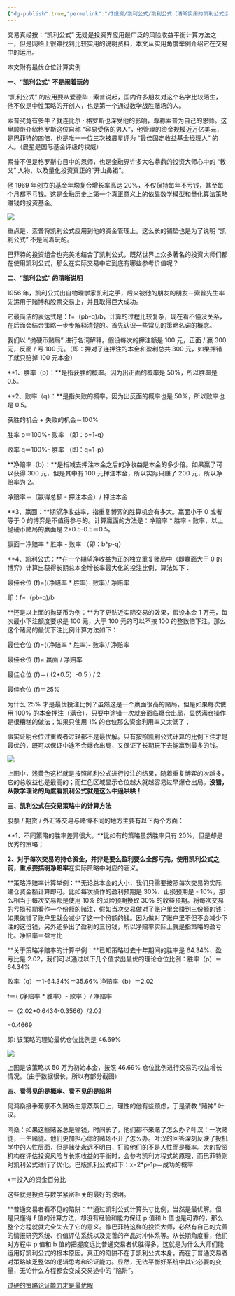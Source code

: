 ```yaml
---
{"dg-publish":true,"permalink":"/I投资/凯利公式/凯利公式（清晰实用的凯利公式运用举例）/","noteIcon":"","created":"2022-08-04T11:17:23.303+08:00","updated":"2024-04-27T01:21:41.000+08:00"}
---
```



交易真经按：“凯利公式” 无疑是投资界应用最广泛的风险收益平衡计算方法之一，但是网络上很难找到比较实用的说明资料，本文从实用角度举例介绍它在交易中的运用。

本文附有最优仓位计算实例

**一、“凯利公式” 不是闹着玩的**

“凯利公式” 的应用要从爱德华 · 索普说起，国内许多朋友对这个名字比较陌生，他不仅是中性策略的开创人，也是第一个通过数学战胜赌场的人。

索普究竟有多牛？就连比尔 · 格罗斯也深受他的影响，尊称索普为自己的恩师。这里顺带介绍格罗斯这位自称 “容易受伤的男人”，他管理的资金规模近万亿美元，是巴菲特的四倍，也是唯一一位三次被晨星评为 “最佳固定收益基金经理人” 的人。（晨星是国际基金评级的权威）

索普不但是格罗斯心目中的恩师，也是金融界许多大名鼎鼎的投资大师心中的 “教父” 人物，以及量化投资真正的“开山鼻祖”。

他 1969 年创立的基金年均复合增长率高达 20%，不仅保持每年不亏钱，甚至每个月都不亏钱。这是金融历史上第一个真正意义上的依靠数学模型和量化算法策略赚钱的投资基金。

![](/img/user/Z-attach/v2-cc8c7f7b6d2a2391d272640bc1b5b73f_r.jpg)

重点是，索普将凯利公式应用到他的资金管理上。这么长的铺垫也是为了说明 “凯利公式” 不是闹着玩的。

巴菲特的投资组合也完美地结合了凯利公式，既然世界上众多著名的投资大师们都在使用凯利公式，那么在实际交易中它到底有哪些参考价值呢？

**二、“凯利公式” 的清晰说明**

1956 年，凯利公式出自物理学家凯利之手，后来被他的朋友的朋友－索普先生率先运用于赌博和股票交易上，并且取得巨大成功。

它最简洁的表达式是：f=（pb-q)/b，计算的过程比较复杂，现在看不懂没关系，在后面会结合策略一步步解释清楚的。首先认识一些常见的策略名词的概念。

我们以 “抛硬币赌局” 进行名词解释。假设每次的押注额是 100 元，正面 / 赢 300 元，反面 / 亏 100 元。（即：押对了连押注的本金和盈利总共 300 元，如果押错了就只赔掉 100 元本金）

**1、胜率（p）：**是指获胜的概率。因为出正面的概率是 50%，所以胜率是 0.5。

**2、败率（q）：**是指失败的概率。因为出反面的概率也是 50%，所以败率也是 0.5。  

获胜的机会 + 失败的机会＝100%

胜率 p＝100%- 败率 （即：p=1-q）

败率 q＝100%- 胜率 （即：q=1-p）

**净赔率（b）：**是指减去押注本金之后的净收益是本金的多少倍。如果赢了可以获得 300 元，但是其中有 100 元押注本金，所以实际只赚了 200 元，所以净赔率为 2。

净赔率＝（赢得总额 - 押注本金）/ 押注本金

**3、赢面：**期望净收益率，指重复博弈的胜算机会有多大。赢面小于 0 或者等于 0 的博弈是不值得参与的。计算赢面的方法是：净赔率 * 胜率 - 败率，以上抛硬币赌局的赢面是 2*0.5-0.5＝0.5。

赢面＝净赔率 * 胜率 - 败率 （即：b*p-q）

**4、凯利公式：**在一个期望净收益为正的独立重复赌局中（即赢面大于 0 的博弈）计算出获得长期总本金增长率最大化的投注比例，算法如下：

最佳仓位 (f)=((净赔率 * 胜率)- 败率)/ 净赔率  

即：f=（pb-q)/b  

**还是以上面的抛硬币为例：**为了更贴近实际交易的效果，假设本金 1 万元，每次最小下注额度要求是 100 元，大于 100 元的可以不按 100 的整数倍下注。那么这个赌局的最优下注比例计算方法如下：

最佳仓位 (f)=((净赔率 * 胜率)- 败率)/ 净赔率

最佳仓位 (f)= 赢面 / 净赔率

最佳仓位 (f)＝( (2*0.5）-0.5 ) / 2

最佳仓位 (f)＝25%

为什么 25% 才是最优投注比例？虽然这是一个赢面很高的赌局，但是如果每次使用 100% 的本金押注（满仓），只要中途错一次就会面临爆仓出局，显然满仓操作是很糟糕的做法；如果只使用 1% 的仓位那么资金利用率又太低了；

事实证明仓位过重或者过轻都不是最优解。只有按照凯利公式计算的比例下注才是最优的，既可以保证中途不会爆仓出局，又保证了长期玩下去能赢到最多的钱。  

![](/img/user/Z-attach/v2-3a55cfb25a01b794862ac875a7f940db_r.jpg)

上图中，浅黄色这栏就是按照凯利公式进行投注的结果，随着重复博弈的次越多，它的总收益也是最高的；而红色区域显示仓位越大就越容易过早爆仓出局。**没错，从数学理论的角度看凯利公式就是这么牛逼哄哄！**

**三、凯利公式在交易策略中的计算方法**

股票 / 期货 / 外汇等交易与赌博不同的地方主要有以下两个方面：

**1、不同策略的胜率差异很大。**比如有的策略虽然胜率只有 20%，但是却是优秀的策略；

**2、对于每次交易的持仓资金，并非是要么盈利要么全部亏完。**使用凯利公式之前，重点要搞明**净赔率**在实际策略中对应的涵义。

**策略净赔率计算举例：**无论总本金的大小，我们只需要按照每次交易的实际建仓资金额计算即可。比如每次操作的盈利预期是 30%、止损预期是 - 10%，那么相当于每次交易都是使用 10% 的风险预期换取 30% 的收益预期。将每次交易的亏损预期看作一个份额的赌注，假如当次交易做对了账户里会赚到三份额的钱；如果做错了账户里就会减少了这一个份额的钱。因为做对了账户里不但不会减少下注的这份钱，另外还多出了盈利的三份钱，所以净赔率实际上就是指策略的盈亏比。净赔率＝盈亏比

**关于策略净赔率的计算举例：**已知策略过去十年期间的胜率是 64.34%、盈亏比是 2.02，我们可以通过以下几个值求出最优的理论仓位比例：胜率（p）＝64.34%

败率（q）＝1-64.34%＝35.66% 净赔率（b）＝2.02

f＝( (净赔率 * 胜率）- 败率 ）/ 净赔率

＝（2.02*0.6434-0.3566）/2.02

=0.4669

即: 该策略的理论最优仓位比例是 46.69%

![](/img/user/Z-attach/v2-bb08ac733f1c414b5232d3dc3408d25c_r.jpg)

上图是该策略以 50 万为初始本金，按照 46.69% 仓位比例进行交易的权益增长情况。（由于数据很长，所以有部分截图）

**四、看得见的是概率、看不见的是陷阱**

何鸿燊接手葡京不久赌场生意蒸蒸日上，理性的他有些顾虑，于是请教 “赌神” 叶汉。

鸿燊：如果这些赌客总是输钱，时间长了，他们都不来赌了怎么办？叶汉：一次赌徒，一生赌徒。他们更加担心你的赌场不开了怎么办。叶汉的回答深刻反映了投机学中的人性层面，但是赌徒永远不明白，打败他们的不是人性而是概率。大的投资机构在评估投资风险与长期收益的平衡时，会参考凯利方程式的原理，而巴菲特则对凯利公式进行了优化。巴版凯利公式如下：x=2*p-1p＝成功的概率

x＝投入的资金百分比

这些就是投资与数学紧密相关的最好的说明。

**普通交易者看不见的陷阱：**通过凯利公式计算头寸比例，当然是最优解。但是只懂得 f 值的计算方法，却没有经验和能力保证 p 值和 b 值也是可靠的，那么整个方程就就完全失去了它的意义。像巴菲特这样的投资大师，必然有自己的完善的情报研究系统、价值评估系统以及完善的产品对冲体系等。从长期角度看，他们对方程中 p 值和 b 值的把握度远比普通交易者优胜得多，这就是为什么大师们能运用好凯利公式的根本原因。真正的陷阱不在于凯利公式本身，而在于普通交易者对策略缺乏整体的逻辑思考和论证能力。显然，无法平衡好系统中其它必要的变量，无论什么方程都会变成交易途中的 “陷阱”。

[过硬的策略论证能力才是最优解](https://link.zhihu.com/?target=http%3A//mp.weixin.qq.com/s%3F__biz%3DMzIxNzcwMTA5NA%3D%3D%26mid%3D2247487239%26idx%3D1%26sn%3Db69298252462f90c13ebe1e79452bae1%26chksm%3D97f4808ea0830998f25a57befd6be23d73f87de35995e04bcc3c09513b158ce0c755d806f201%26scene%3D21%23wechat_redirect)